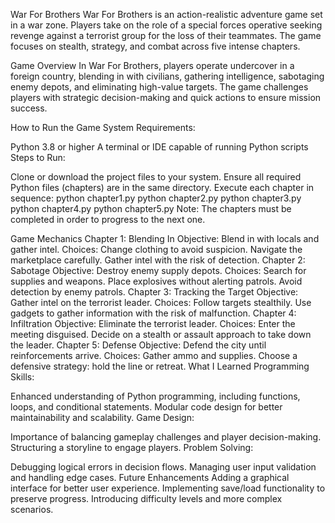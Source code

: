 War For Brothers
War For Brothers is an action-realistic adventure game set in a war zone. Players take on the role of a special forces operative seeking revenge against a terrorist group for the loss of their teammates. The game focuses on stealth, strategy, and combat across five intense chapters.

Game Overview
In War For Brothers, players operate undercover in a foreign country, blending in with civilians, gathering intelligence, sabotaging enemy depots, and eliminating high-value targets. The game challenges players with strategic decision-making and quick actions to ensure mission success.

How to Run the Game
System Requirements:

Python 3.8 or higher
A terminal or IDE capable of running Python scripts
Steps to Run:

Clone or download the project files to your system.
Ensure all required Python files (chapters) are in the same directory.
Execute each chapter in sequence:
python chapter1.py
python chapter2.py
python chapter3.py
python chapter4.py
python chapter5.py
Note: The chapters must be completed in order to progress to the next one.

Game Mechanics
Chapter 1: Blending In
Objective: Blend in with locals and gather intel.
Choices:
Change clothing to avoid suspicion.
Navigate the marketplace carefully.
Gather intel with the risk of detection.
Chapter 2: Sabotage
Objective: Destroy enemy supply depots.
Choices:
Search for supplies and weapons.
Place explosives without alerting patrols.
Avoid detection by enemy patrols.
Chapter 3: Tracking the Target
Objective: Gather intel on the terrorist leader.
Choices:
Follow targets stealthily.
Use gadgets to gather information with the risk of malfunction.
Chapter 4: Infiltration
Objective: Eliminate the terrorist leader.
Choices:
Enter the meeting disguised.
Decide on a stealth or assault approach to take down the leader.
Chapter 5: Defense
Objective: Defend the city until reinforcements arrive.
Choices:
Gather ammo and supplies.
Choose a defensive strategy: hold the line or retreat.
What I Learned
Programming Skills:

Enhanced understanding of Python programming, including functions, loops, and conditional statements.
Modular code design for better maintainability and scalability.
Game Design:

Importance of balancing gameplay challenges and player decision-making.
Structuring a storyline to engage players.
Problem Solving:

Debugging logical errors in decision flows.
Managing user input validation and handling edge cases.
Future Enhancements
Adding a graphical interface for better user experience.
Implementing save/load functionality to preserve progress.
Introducing difficulty levels and more complex scenarios.
